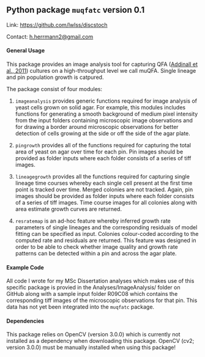 ## Python package `muqfatc` version 0.1

Link: https://github.com/lwlss/discstoch

Contact: h.herrmann2@gmail.com

#### General Usage 

This package provides an image analysis tool for capturing QFA ([Addinall et al., 2011](http://journals.plos.org/plosgenetics/article?id=10.1371%2Fjournal.pgen.1001362)) cultures on a high-throughput level we call muQFA. Single lineage and pin population growth is catpured.

The package consist of four modules:

1. `imageanalysis` provides generic functions required for image analysis of yeast cells grown on solid agar. For example, this modules includes functions for generating a smooth background of medium pixel intensity from the input folders containing microscopic image observations and for drawing a border around microscopic observations for better detection of cells growing at the side or off the side of the agar plate.

2. `pingrowth` provides all of the functions required for capturing the total area of yeast on agar over time for each pin. Pin images should be provided as folder inputs where each folder consists of a series of tiff images. 

3. `lineagegrowth` provides all the functions required for capturing single lineage time courses whereby each single cell present at the first time point is tracked over time. Merged colonies are not tracked. Again, pin images should be provided as folder inputs where each folder consists of a series of tiff images. Time course images for all colonies along with area estimate growth curves are returned.

4. `resratemap` is an ad-hoc feature whereby inferred growth rate parameters of single lineages and the corresponding residuals of model fitting can be specified as input. Colonies colour-coded according to the computed rate and residuals are returned. This feature was designed in order to be able to check whether image quality and growth rate patterns can be detected within a pin and across the agar plate. 

#### Example Code 

All code I wrote for my MSc Dissertation analyses which makes use of this specific package is provied in the Analyses/ImageAnalysis/ folder on GitHub along with a sample input folder R09C08 which contains the corresponding tiff images of the microscopic observations for that pin. This data has not yet been integrated into the `muqfatc` package. 

#### Dependencies

This package relies on OpenCV (version 3.0.0) which is currently not installed as a dependency when downloading this package. OpenCV (cv2; version 3.0.0) must be manually installed when using this package! 

 
